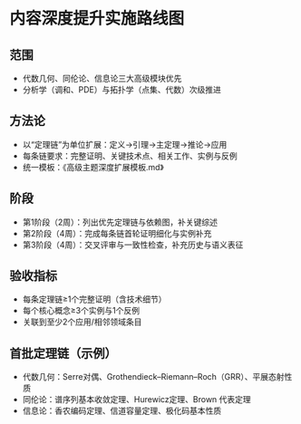 # 内容深度提升实施路线图

## 范围

- 代数几何、同伦论、信息论三大高级模块优先
- 分析学（调和、PDE）与拓扑学（点集、代数）次级推进

## 方法论

- 以“定理链”为单位扩展：定义→引理→主定理→推论→应用
- 每条链要求：完整证明、关键技术点、相关工作、实例与反例
- 统一模板：《高级主题深度扩展模板.md》

## 阶段

- 第1阶段（2周）：列出优先定理链与依赖图，补关键综述
- 第2阶段（4周）：完成每条链首轮证明细化与实例补充
- 第3阶段（4周）：交叉评审与一致性检查，补充历史与语义表征

## 验收指标

- 每条定理链≥1个完整证明（含技术细节）
- 每个核心概念≥3个实例与1个反例
- 关联到至少2个应用/相邻领域条目

## 首批定理链（示例）

- 代数几何：Serre对偶、Grothendieck–Riemann–Roch（GRR）、平展态射性质
- 同伦论：谱序列基本收敛定理、Hurewicz定理、Brown 代表定理
- 信息论：香农编码定理、信道容量定理、极化码基本性质
